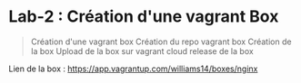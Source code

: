 # Lab-2 : Création d'une vagrant Box
  > Création d'une vagrant box
  > Création du repo vagrant box
  > Création de la box
  > Upload de la box sur vagrant cloud
  > release de la box

Lien de la box : https://app.vagrantup.com/williams14/boxes/nginx